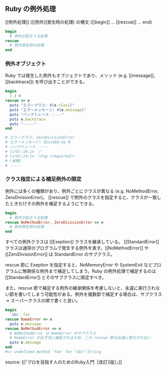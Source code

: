 ## Ruby の例外処理
[[例外処理]] ([[例外]]発生時の処理) の構文 ([[begin]] ... [[rescue]] ... end)

```rb
begin
  # 例外が起きうる処理
rescue
  # 例外発生時の処理
end
```

### 例外オブジェクト
Ruby では発生した例外もオブジェクトであり、メソッド (e.g. [[message]], [[backtrace]]) を呼び出すことができる。

```rb
begin
  1 / 0
rescue => e
  puts "エラークラス: #{e.class}"
  puts "エラーメッセージ: #{e.message}"
  puts "バックトレース -----"
  puts e.backtrace
  puts "-----"
end

# エラークラス: ZeroDivisionError
# エラーメッセージ: divided by 0
# バックトレース -----
# (irb):14:in `/'
# (irb):14:in `<top (required)>'
# (省略)
# -----
```

### クラス指定による補足例外の限定
例外には多くの種類があり、例外ごとにクラスが異なる (e.g. NoMethodError, ZeroDivisionError)。
[[rescue]] で例外のクラスを指定すると、クラスが一致したときだけその例外を補足するようにできる。

```rb
begin
  # 例外が起きうる処理
rescue NoMethodError, ZeroDivisionError => e
  # 例外発生時の処理
end
```

すべての例外クラスは [[Exeption]] クラスを継承している。
[[StandardError]] クラスは通常のプログラムで発生する例外を表す。[[NoMethodError]] や [[ZeroDivisionError]] は StandardError のサブクラス。

rescue 節に Exeption を指定すると、NoMemoryError や SystemExit などプログラムに無関係な例外まで補足してしまう。Ruby の例外処理で補足するのは [[StandardError]] とそのサブクラスに限定すべき。

また、rescue 節で補足する例外の継承関係を考慮しないと、永遠に実行されない節を書いてしまう可能性がある。例外を複数節で補足する場合は、サブクラス → スーパークラスの順で書くと良い。
```rb
begin
  'abc'.foo
rescue NameError => e
  puts e.message
rescue NoMethodError => e
  # NoMethodError は NameError のサブクラス
  # NameError が必ず先に補足されるため、この rescue 節は永遠に実行されない
  puts e.message
end
#=> undefined method `foo' for "abc":String
```

source: [[『プロを目指す人のためのRuby入門［改訂2版］』]]
